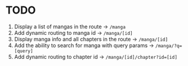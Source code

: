 # TODO

1. Display a list of mangas in the route -> `/manga`
2. Add dynamic routing to manga id -> `/manga/[id]` 
3. Display manga info and all chapters in the route -> `/manga/[id]`
4. Add the ability to search for manga with query params -> `/manga/?q=[query]`
5. Add dynamic routing to chapter id -> `/manga/[id]/chapter?id=[id]`